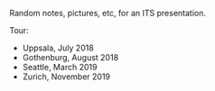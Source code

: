 Random notes, pictures, etc, for an ITS presentation.

Tour:

- Uppsala, July 2018
- Gothenburg, August 2018
- Seattle, March 2019
- Zurich, November 2019
